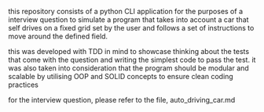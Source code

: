 this repository consists of a python CLI application for the purposes of a interview question to simulate a program that takes into account a car that self drives on a fixed grid set by the user and follows a set of instructions to move around the defined field.

this was developed with TDD in mind to showcase thinking about the tests that come with the question and writing the simplest code to pass the test.
it was also taken into consideration that the program should be modular and scalable by utilising OOP and SOLID concepts to ensure clean coding practices

for the interview question, please refer to the file, auto_driving_car.md
